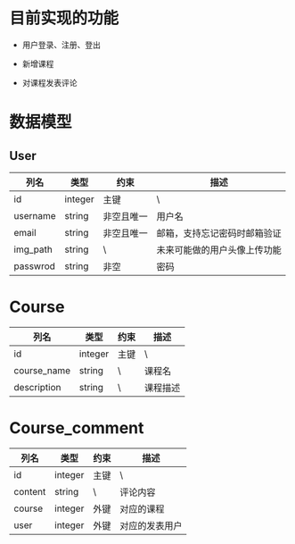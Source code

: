 # 目前实现的功能

- 用户登录、注册、登出

- 新增课程

- 对课程发表评论

# 数据模型

## User

|列名|类型| 约束    | 描述            |
|-|-|-------|---------------|
|id|integer| 主键    | \             |
|username|string| 非空且唯一 | 用户名           |
|email|string| 非空且唯一 | 邮箱，支持忘记密码时邮箱验证 |
|img_path|string| \     |未来可能做的用户头像上传功能|
|passwrod|string| 非空    | 密码            |

# Course

|列名|类型| 约束 | 描述 |
|-|-|----|---|
|id|integer| 主键 | \ |
|course_name|string| \  |课程名|
|description|string| \  |课程描述 |

# Course_comment

|列名|类型| 约束 | 描述   |
|-|-|----|------|
|id|integer| 主键 | \    |
|content|string| \  | 评论内容 |
 |course|integer|外键|对应的课程|
|user|integer|外键|对应的发表用户|

